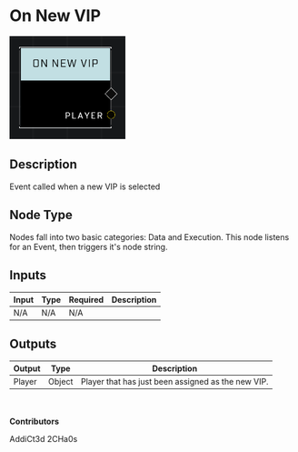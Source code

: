 # On New VIP
![alt text](../../../.gitbook/assets/on-new-vip.png)
## Description
Event called when a new VIP is selected

## Node Type
Nodes fall into two basic categories: Data and Execution. This node listens for an Event, then triggers it's node string.

## Inputs
| Input | Type | Required | Description |
|------------------|------------------|----------|--------------------------------------------------------------|
| N/A | N/A | N/A | |

## Outputs
| Output | Type | Description |
|------------------|------------------|--------------------------------------------------------------|
| Player | Object | Player that has just been assigned as the new VIP.|

\
\
**Contributors**

AddiCt3d 2CHa0s